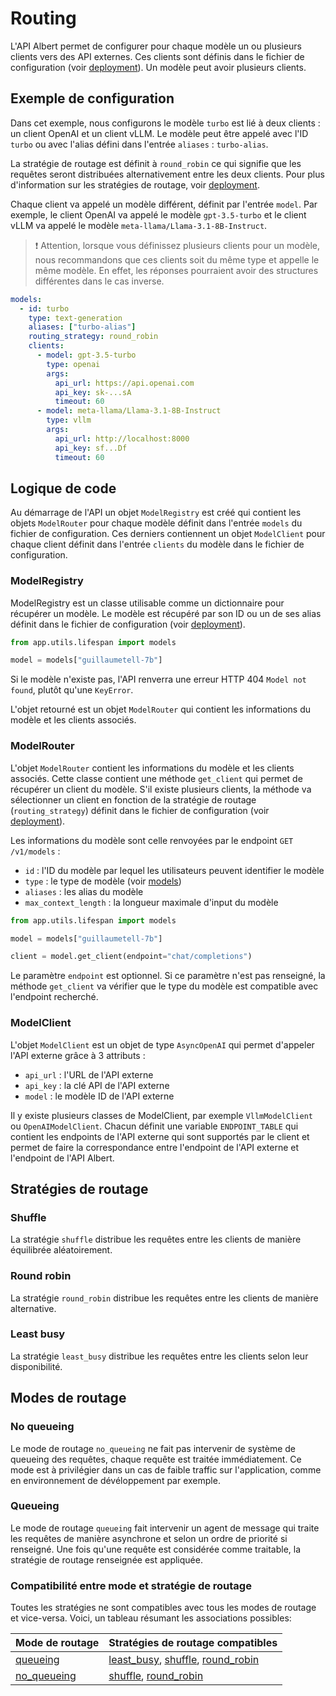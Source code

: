 # Routing

L'API Albert permet de configurer pour chaque modèle un ou plusieurs clients vers des API externes. Ces clients sont définis dans le fichier de configuration (voir [deployment](./deployment.md)). Un modèle peut avoir plusieurs clients.

## Exemple de configuration

Dans cet exemple, nous configurons le modèle `turbo` est lié à deux clients : un client OpenAI et un client vLLM. Le modèle peut être appelé avec l'ID `turbo` ou avec l'alias défini dans l'entrée `aliases` : `turbo-alias`.

La stratégie de routage est définit à `round_robin` ce qui signifie que les requêtes seront distribuées alternativement entre les deux clients. Pour plus d'information sur les stratégies de routage, voir [deployment](./deployment.md).

Chaque client va appelé un modèle différent, définit par l'entrée `model`. Par exemple, le client OpenAI va appelé le modèle `gpt-3.5-turbo` et le client vLLM va appelé le modèle `meta-llama/Llama-3.1-8B-Instruct`.

>❗️ Attention, lorsque vous définissez plusieurs clients pour un modèle, nous recommandons que ces clients soit du même type et appelle le même modèle. En effet, les réponses pourraient avoir des structures différentes dans le cas inverse.

```yaml 
models:
  - id: turbo
    type: text-generation
    aliases: ["turbo-alias"]
    routing_strategy: round_robin
    clients:
      - model: gpt-3.5-turbo 
        type: openai
        args:
          api_url: https://api.openai.com
          api_key: sk-...sA
          timeout: 60
      - model: meta-llama/Llama-3.1-8B-Instruct
        type: vllm
        args:
          api_url: http://localhost:8000
          api_key: sf...Df
          timeout: 60
```

## Logique de code

Au démarrage de l'API un objet `ModelRegistry` est créé qui contient les objets `ModelRouter` pour chaque modèle définit dans l'entrée `models` du fichier de configuration. Ces derniers contiennent un objet `ModelClient` pour chaque client définit dans l'entrée `clients` du modèle dans le fichier de configuration.

### ModelRegistry

ModelRegistry est un classe utilisable comme un dictionnaire pour récupérer un modèle. Le modèle est récupéré par son ID ou un de ses alias définit dans le fichier de configuration (voir [deployment](./deployment.md)).

```python
from app.utils.lifespan import models

model = models["guillaumetell-7b"]
```

Si le modèle n'existe pas, l'API renverra une erreur HTTP 404 `Model not found`, plutôt qu'une `KeyError`. 

L'objet retourné est un objet `ModelRouter` qui contient les informations du modèle et les clients associés.

### ModelRouter

L'objet `ModelRouter` contient les informations du modèle et les clients associés. Cette classe contient une méthode `get_client` qui permet de récupérer un client du modèle. S'il existe plusieurs clients, la méthode va sélectionner un client en fonction de la stratégie de routage (`routing_strategy`) définit dans le fichier de configuration (voir [deployment](./deployment.md)).

Les informations du modèle sont celle renvoyées par le endpoint `GET /v1/models` :

- `id` : l'ID du modèle par lequel les utilisateurs peuvent identifier le modèle
- `type` : le type de modèle (voir [models](./models.md))
- `aliases` : les alias du modèle
- `max_context_length` : la longueur maximale d'input du modèle


```python
from app.utils.lifespan import models

model = models["guillaumetell-7b"]

client = model.get_client(endpoint="chat/completions")
```

Le paramètre `endpoint` est optionnel. Si ce paramètre n'est pas renseigné, la méthode `get_client` va vérifier que le type du modèle est compatible avec l'endpoint recherché.

### ModelClient

L'objet `ModelClient` est un objet de type `AsyncOpenAI` qui permet d'appeler l'API externe grâce à 3 attributs :
- `api_url` : l'URL de l'API externe
- `api_key` : la clé API de l'API externe
- `model` : le modèle ID de l'API externe

Il y existe plusieurs classes de ModelClient, par exemple `VllmModelClient` ou `OpenAIModelClient`. Chacun définit une variable `ENDPOINT_TABLE` qui contient les endpoints de l'API externe qui sont supportés par le client et permet de faire la correspondance entre l'endpoint de l'API externe et l'endpoint de l'API Albert.

## Stratégies de routage

### Shuffle

La stratégie `shuffle` distribue les requêtes entre les clients de manière équilibrée aléatoirement.

### Round robin

La stratégie `round_robin` distribue les requêtes entre les clients de manière alternative.

### Least busy

La stratégie `least_busy` distribue les requêtes entre les clients selon leur disponibilité.

## Modes de routage

### No queueing

Le mode de routage `no_queueing` ne fait pas intervenir de système de queueing des requêtes, chaque requête est traitée immédiatement.
Ce mode est à privilégier dans un cas de faible traffic sur l'application, comme en environnement de dévéloppement par exemple.

### Queueing

Le mode de routage `queueing` fait intervenir un agent de message qui traite les requêtes de manière asynchrone et selon un ordre de priorité si renseigné.
Une fois qu'une requête est considérée comme traitable, la stratégie de routage renseignée est appliquée.

### Compatibilité entre mode et stratégie de routage

Toutes les stratégies ne sont compatibles avec tous les modes de routage et vice-versa.
Voici, un tableau résumant les associations possibles:

| Mode de routage                       | Stratégies de routage compatibles                                                                         |
|---------------------------------------|-----------------------------------------------------------------------------------------------------------|
| [queueing](routing.md#queueing)       | [least_busy](routing.md#least-busy), [shuffle](routing.md#shuffle), [round_robin](routing.md#round-robin) |
| [no_queueing](routing.md#no-queueing) | [shuffle](routing.md#shuffle), [round_robin](routing.md#round-robin)                                      |